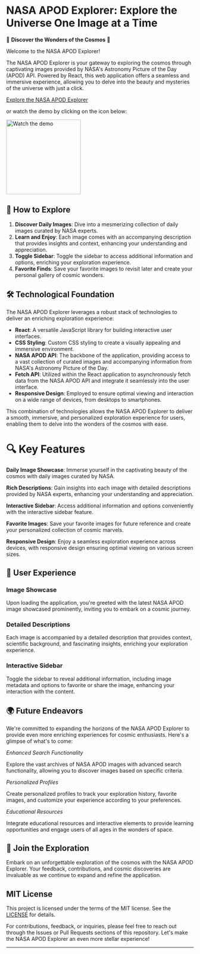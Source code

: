 # NASA APOD Explorer: Explore the Universe One Image at a Time

🌌 **Discover the Wonders of the Cosmos** 🌠

Welcome to the NASA APOD Explorer!

The NASA APOD Explorer is your gateway to exploring the cosmos through captivating images provided by NASA's Astronomy Picture of the Day (APOD) API. Powered by React, this web application offers a seamless and immersive experience, allowing you to delve into the beauty and mysteries of the universe with just a click.

[Explore the NASA APOD Explorer](https://nasareactapodapp.netlify.app/)

or watch the demo by clicking on the icon below: 

<a href="https://youtu.be/T9WjE1YfVZQ" target="_blank">
    <img src="https://img.youtube.com/vi/T9WjE1YfVZQ/0.jpg" alt="Watch the demo" width="200">
</a>


## 🌌 How to Explore

1. **Discover Daily Images**: Dive into a mesmerizing collection of daily images curated by NASA experts.
2. **Learn and Enjoy**: Each image comes with an accompanying description that provides insights and context, enhancing your understanding and appreciation.
3. **Toggle Sidebar**: Toggle the sidebar to access additional information and options, enriching your exploration experience.
4. **Favorite Finds**: Save your favorite images to revisit later and create your personal gallery of cosmic wonders.

## 🛠️ Technological Foundation
The NASA APOD Explorer leverages a robust stack of technologies to deliver an enriching exploration experience:

- **React**: A versatile JavaScript library for building interactive user interfaces.
- **CSS Styling**: Custom CSS styling to create a visually appealing and immersive environment.
- **NASA APOD API**: The backbone of the application, providing access to a vast collection of curated images and accompanying information from NASA's Astronomy Picture of the Day.
- **Fetch API**: Utilized within the React application to asynchronously fetch data from the NASA APOD API and integrate it seamlessly into the user interface.
- **Responsive Design**: Employed to ensure optimal viewing and interaction on a wide range of devices, from desktops to smartphones.

This combination of technologies allows the NASA APOD Explorer to deliver a smooth, immersive, and personalized exploration experience for users, enabling them to delve into the wonders of the cosmos with ease.


 # 🔍 Key Features

**Daily Image Showcase**: Immerse yourself in the captivating beauty of the cosmos with daily images curated by NASA.

**Rich Descriptions**: Gain insights into each image with detailed descriptions provided by NASA experts, enhancing your understanding and appreciation.

**Interactive Sidebar**: Access additional information and options conveniently with the interactive sidebar feature.

**Favorite Images**: Save your favorite images for future reference and create your personalized collection of cosmic marvels.

**Responsive Design**: Enjoy a seamless exploration experience across devices, with responsive design ensuring optimal viewing on various screen sizes.

## 🎨 User Experience

### Image Showcase

Upon loading the application, you're greeted with the latest NASA APOD image showcased prominently, inviting you to embark on a cosmic journey.

### Detailed Descriptions

Each image is accompanied by a detailed description that provides context, scientific background, and fascinating insights, enriching your exploration experience.

### Interactive Sidebar

Toggle the sidebar to reveal additional information, including image metadata and options to favorite or share the image, enhancing your interaction with the content.

## 🌍 Future Endeavors

We're committed to expanding the horizons of the NASA APOD Explorer to provide even more enriching experiences for cosmic enthusiasts. Here's a glimpse of what's to come:

*Enhanced Search Functionality*

Explore the vast archives of NASA APOD images with advanced search functionality, allowing you to discover images based on specific criteria.

*Personalized Profiles*

Create personalized profiles to track your exploration history, favorite images, and customize your experience according to your preferences.

*Educational Resources*

Integrate educational resources and interactive elements to provide learning opportunities and engage users of all ages in the wonders of space.

## 🌟 Join the Exploration

Embark on an unforgettable exploration of the cosmos with the NASA APOD Explorer. Your feedback, contributions, and cosmic discoveries are invaluable as we continue to expand and refine the application.

## MIT License

This project is licensed under the terms of the MIT license. See the [LICENSE](https://github.com/ishita48/Nasa-React-App?tab=MIT-1-ov-file) for details.

For contributions, feedback, or inquiries, please feel free to reach out through the Issues or Pull Requests sections of this repository. Let's make the NASA APOD Explorer an even more stellar experience!

--- 
